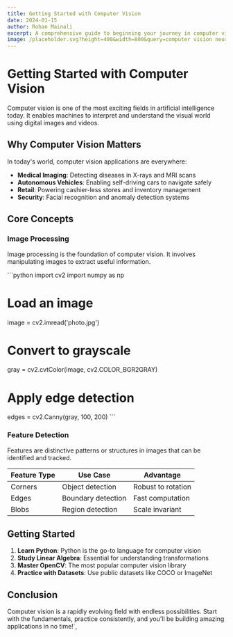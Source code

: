 ```yaml
---
title: Getting Started with Computer Vision
date: 2024-01-15
author: Rohan Mainali
excerpt: A comprehensive guide to beginning your journey in computer vision and AI
image: /placeholder.svg?height=400&width=800&query=computer vision neural networks
---
```


# Getting Started with Computer Vision

Computer vision is one of the most exciting fields in artificial intelligence today. It enables machines to interpret and understand the visual world using digital images and videos.

## Why Computer Vision Matters

In today's world, computer vision applications are everywhere:

- **Medical Imaging**: Detecting diseases in X-rays and MRI scans
- **Autonomous Vehicles**: Enabling self-driving cars to navigate safely
- **Retail**: Powering cashier-less stores and inventory management
- **Security**: Facial recognition and anomaly detection systems

## Core Concepts

### Image Processing
Image processing is the foundation of computer vision. It involves manipulating images to extract useful information.

\`\`\`python
import cv2
import numpy as np

# Load an image
image = cv2.imread('photo.jpg')

# Convert to grayscale
gray = cv2.cvtColor(image, cv2.COLOR_BGR2GRAY)

# Apply edge detection
edges = cv2.Canny(gray, 100, 200)
\`\`\`

### Feature Detection
Features are distinctive patterns or structures in images that can be identified and tracked.

| Feature Type | Use Case | Advantage |
|---|---|---|
| Corners | Object detection | Robust to rotation |
| Edges | Boundary detection | Fast computation |
| Blobs | Region detection | Scale invariant |

## Getting Started

1. **Learn Python**: Python is the go-to language for computer vision
2. **Study Linear Algebra**: Essential for understanding transformations
3. **Master OpenCV**: The most popular computer vision library
4. **Practice with Datasets**: Use public datasets like COCO or ImageNet

## Conclusion

Computer vision is a rapidly evolving field with endless possibilities. Start with the fundamentals, practice consistently, and you'll be building amazing applications in no time!`,
 